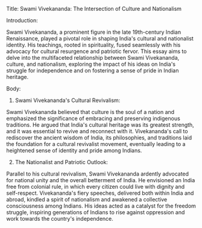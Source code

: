 Title: Swami Vivekananda: The Intersection of Culture and Nationalism



Introduction:

Swami Vivekananda, a prominent figure in the late 19th-century Indian Renaissance, played a pivotal role in shaping India's cultural and nationalist identity. His teachings, rooted in spirituality, fused seamlessly with his advocacy for cultural resurgence and patriotic fervor. This essay aims to delve into the multifaceted relationship between Swami Vivekananda, culture, and nationalism, exploring the impact of his ideas on India's struggle for independence and on fostering a sense of pride in Indian heritage.



Body:



1. Swami Vivekananda's Cultural Revivalism:

Swami Vivekananda believed that culture is the soul of a nation and emphasized the significance of embracing and preserving indigenous traditions. He argued that India's cultural heritage was its greatest strength, and it was essential to revive and reconnect with it. Vivekananda's call to rediscover the ancient wisdom of India, its philosophies, and traditions laid the foundation for a cultural revivalist movement, eventually leading to a heightened sense of identity and pride among Indians.



2. The Nationalist and Patriotic Outlook:

Parallel to his cultural revivalism, Swami Vivekananda ardently advocated for national unity and the overall betterment of India. He envisioned an India free from colonial rule, in which every citizen could live with dignity and self-respect. Vivekananda's fiery speeches, delivered both within India and abroad, kindled a spirit of nationalism and awakened a collective consciousness among Indians. His ideas acted as a catalyst for the freedom struggle, inspiring generations of Indians to rise against oppression and work towards the country's independence.
